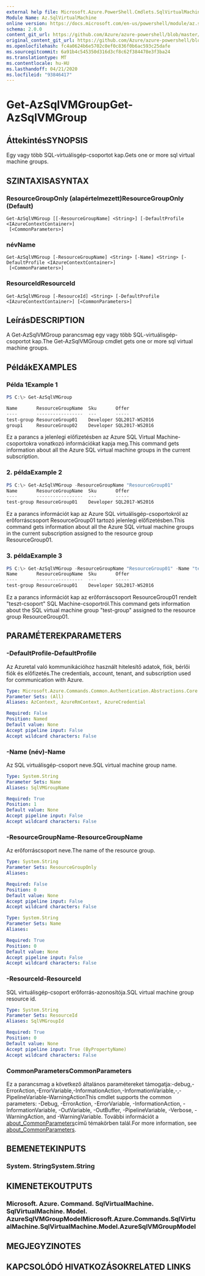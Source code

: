 ```yaml
---
external help file: Microsoft.Azure.PowerShell.Cmdlets.SqlVirtualMachine.dll-Help.xml
Module Name: Az.SqlVirtualMachine
online version: https://docs.microsoft.com/en-us/powershell/module/az.sqlvirtualmachine/get-azsqlvmgroup
schema: 2.0.0
content_git_url: https://github.com/Azure/azure-powershell/blob/master/src/SqlVirtualMachine/SqlVirtualMachine/help/Get-AzSqlVMGroup.md
original_content_git_url: https://github.com/Azure/azure-powershell/blob/master/src/SqlVirtualMachine/SqlVirtualMachine/help/Get-AzSqlVMGroup.md
ms.openlocfilehash: fc4a0624b6e5702c0ef0c836f0b6ac593c25dafe
ms.sourcegitcommit: 6a91b4c545350d316d3cf8c62f384478e3f3ba24
ms.translationtype: MT
ms.contentlocale: hu-HU
ms.lasthandoff: 04/21/2020
ms.locfileid: "93846417"
---
```

# <span data-ttu-id="38072-101">Get-AzSqlVMGroup</span><span class="sxs-lookup"><span data-stu-id="38072-101">Get-AzSqlVMGroup</span></span>

## <span data-ttu-id="38072-102">Áttekintés</span><span class="sxs-lookup"><span data-stu-id="38072-102">SYNOPSIS</span></span>
<span data-ttu-id="38072-103">Egy vagy több SQL-virtuálisgép-csoportot kap.</span><span class="sxs-lookup"><span data-stu-id="38072-103">Gets one or more sql virtual machine groups.</span></span>

## <span data-ttu-id="38072-104">SZINTAXISA</span><span class="sxs-lookup"><span data-stu-id="38072-104">SYNTAX</span></span>

### <span data-ttu-id="38072-105">ResourceGroupOnly (alapértelmezett)</span><span class="sxs-lookup"><span data-stu-id="38072-105">ResourceGroupOnly (Default)</span></span>
```
Get-AzSqlVMGroup [[-ResourceGroupName] <String>] [-DefaultProfile <IAzureContextContainer>]
 [<CommonParameters>]
```

### <span data-ttu-id="38072-106">név</span><span class="sxs-lookup"><span data-stu-id="38072-106">Name</span></span>
```
Get-AzSqlVMGroup [-ResourceGroupName] <String> [-Name] <String> [-DefaultProfile <IAzureContextContainer>]
 [<CommonParameters>]
```

### <span data-ttu-id="38072-107">ResourceId</span><span class="sxs-lookup"><span data-stu-id="38072-107">ResourceId</span></span>
```
Get-AzSqlVMGroup [-ResourceId] <String> [-DefaultProfile <IAzureContextContainer>] [<CommonParameters>]
```

## <span data-ttu-id="38072-108">Leírás</span><span class="sxs-lookup"><span data-stu-id="38072-108">DESCRIPTION</span></span>
<span data-ttu-id="38072-109">A Get-AzSqlVMGroup parancsmag egy vagy több SQL-virtuálisgép-csoportot kap.</span><span class="sxs-lookup"><span data-stu-id="38072-109">The Get-AzSqlVMGroup cmdlet gets one or more sql virtual machine groups.</span></span>

## <span data-ttu-id="38072-110">Példák</span><span class="sxs-lookup"><span data-stu-id="38072-110">EXAMPLES</span></span>

### <span data-ttu-id="38072-111">Példa 1</span><span class="sxs-lookup"><span data-stu-id="38072-111">Example 1</span></span>
```powershell
PS C:\> Get-AzSqlVMGroup

Name       ResourceGroupName  Sku       Offer
----       -----------------  ---       -----
test-group ResourceGroup01    Developer SQL2017-WS2016
group1     ResourceGroup02    Developer SQL2017-WS2016
```

<span data-ttu-id="38072-112">Ez a parancs a jelenlegi előfizetésben az Azure SQL Virtual Machine-csoportokra vonatkozó információkat kapja meg.</span><span class="sxs-lookup"><span data-stu-id="38072-112">This command gets information about all the Azure SQL virtual machine groups in the current subscription.</span></span>

### <span data-ttu-id="38072-113">2. példa</span><span class="sxs-lookup"><span data-stu-id="38072-113">Example 2</span></span>
```powershell
PS C:\> Get-AzSqlVMGroup -ResourceGroupName "ResourceGroup01"
Name       ResourceGroupName  Sku       Offer
----       -----------------  ---       -----
test-group ResourceGroup01    Developer SQL2017-WS2016
```

<span data-ttu-id="38072-114">Ez a parancs információt kap az Azure SQL virtuálisgép-csoportokról az erőforráscsoport ResourceGroup01 tartozó jelenlegi előfizetésben.</span><span class="sxs-lookup"><span data-stu-id="38072-114">This command gets information about all the Azure SQL virtual machine groups in the current subscription assigned to the resource group ResourceGroup01.</span></span>

### <span data-ttu-id="38072-115">3. példa</span><span class="sxs-lookup"><span data-stu-id="38072-115">Example 3</span></span>
```powershell
PS C:\> Get-AzSqlVMGroup -ResourceGroupName "ResourceGroup01" -Name "test-group"
Name       ResourceGroupName  Sku       Offer
----       -----------------  ---       -----
test-group ResourceGroup01    Developer SQL2017-WS2016
```

<span data-ttu-id="38072-116">Ez a parancs információt kap az erőforráscsoport ResourceGroup01 rendelt "teszt-csoport" SQL Machine-csoportról.</span><span class="sxs-lookup"><span data-stu-id="38072-116">This command gets information about the SQL virtual machine group "test-group" assigned to the resource group ResourceGroup01.</span></span>

## <span data-ttu-id="38072-117">PARAMÉTEREK</span><span class="sxs-lookup"><span data-stu-id="38072-117">PARAMETERS</span></span>

### <span data-ttu-id="38072-118">-DefaultProfile</span><span class="sxs-lookup"><span data-stu-id="38072-118">-DefaultProfile</span></span>
<span data-ttu-id="38072-119">Az Azuretal való kommunikációhoz használt hitelesítő adatok, fiók, bérlői fiók és előfizetés.</span><span class="sxs-lookup"><span data-stu-id="38072-119">The credentials, account, tenant, and subscription used for communication with Azure.</span></span>

```yaml
Type: Microsoft.Azure.Commands.Common.Authentication.Abstractions.Core.IAzureContextContainer
Parameter Sets: (All)
Aliases: AzContext, AzureRmContext, AzureCredential

Required: False
Position: Named
Default value: None
Accept pipeline input: False
Accept wildcard characters: False
```

### <span data-ttu-id="38072-120">-Name (név)</span><span class="sxs-lookup"><span data-stu-id="38072-120">-Name</span></span>
<span data-ttu-id="38072-121">Az SQL virtuálisgép-csoport neve.</span><span class="sxs-lookup"><span data-stu-id="38072-121">SQL virtual machine group name.</span></span>

```yaml
Type: System.String
Parameter Sets: Name
Aliases: SqlVMGroupName

Required: True
Position: 1
Default value: None
Accept pipeline input: False
Accept wildcard characters: False
```

### <span data-ttu-id="38072-122">-ResourceGroupName</span><span class="sxs-lookup"><span data-stu-id="38072-122">-ResourceGroupName</span></span>
<span data-ttu-id="38072-123">Az erőforráscsoport neve.</span><span class="sxs-lookup"><span data-stu-id="38072-123">The name of the resource group.</span></span>

```yaml
Type: System.String
Parameter Sets: ResourceGroupOnly
Aliases:

Required: False
Position: 0
Default value: None
Accept pipeline input: False
Accept wildcard characters: False
```

```yaml
Type: System.String
Parameter Sets: Name
Aliases:

Required: True
Position: 0
Default value: None
Accept pipeline input: False
Accept wildcard characters: False
```

### <span data-ttu-id="38072-124">-ResourceId</span><span class="sxs-lookup"><span data-stu-id="38072-124">-ResourceId</span></span>
<span data-ttu-id="38072-125">SQL virtuálisgép-csoport erőforrás-azonosítója.</span><span class="sxs-lookup"><span data-stu-id="38072-125">SQL virtual machine group resource id.</span></span>

```yaml
Type: System.String
Parameter Sets: ResourceId
Aliases: SqlVMGroupId

Required: True
Position: 0
Default value: None
Accept pipeline input: True (ByPropertyName)
Accept wildcard characters: False
```

### <span data-ttu-id="38072-126">CommonParameters</span><span class="sxs-lookup"><span data-stu-id="38072-126">CommonParameters</span></span>
<span data-ttu-id="38072-127">Ez a parancsmag a következő általános paramétereket támogatja:-debug,-ErrorAction,-ErrorVariable,-InformationAction,-InformationVariable,-,-PipelineVariable-WarningAction</span><span class="sxs-lookup"><span data-stu-id="38072-127">This cmdlet supports the common parameters: -Debug, -ErrorAction, -ErrorVariable, -InformationAction, -InformationVariable, -OutVariable, -OutBuffer, -PipelineVariable, -Verbose, -WarningAction, and -WarningVariable.</span></span> <span data-ttu-id="38072-128">További információt a [about_CommonParameters](http://go.microsoft.com/fwlink/?LinkID=113216)című témakörben talál.</span><span class="sxs-lookup"><span data-stu-id="38072-128">For more information, see [about_CommonParameters](http://go.microsoft.com/fwlink/?LinkID=113216).</span></span>

## <span data-ttu-id="38072-129">BEMENETEK</span><span class="sxs-lookup"><span data-stu-id="38072-129">INPUTS</span></span>

### <span data-ttu-id="38072-130">System. String</span><span class="sxs-lookup"><span data-stu-id="38072-130">System.String</span></span>

## <span data-ttu-id="38072-131">KIMENETEK</span><span class="sxs-lookup"><span data-stu-id="38072-131">OUTPUTS</span></span>

### <span data-ttu-id="38072-132">Microsoft. Azure. Command. SqlVirtualMachine. SqlVirtualMachine. Model. AzureSqlVMGroupModel</span><span class="sxs-lookup"><span data-stu-id="38072-132">Microsoft.Azure.Commands.SqlVirtualMachine.SqlVirtualMachine.Model.AzureSqlVMGroupModel</span></span>

## <span data-ttu-id="38072-133">MEGJEGYZI</span><span class="sxs-lookup"><span data-stu-id="38072-133">NOTES</span></span>

## <span data-ttu-id="38072-134">KAPCSOLÓDÓ HIVATKOZÁSOK</span><span class="sxs-lookup"><span data-stu-id="38072-134">RELATED LINKS</span></span>
